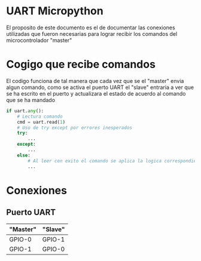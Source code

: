 # UART Micropython

El proposito de este documento es el de documentar las conexiones utilizadas que fueron necesarias para lograr recibir los comandos del microcontrolador "master" 

# Cogigo que recibe comandos

El codigo funciona de tal manera que cada vez que se el "master" envia algun comando, como se activa el puerto UART el "slave" entraria a ver que se ha escrito en el puerto y actualizara el estado de acuerdo al comando que se ha mandado

``` python
if uart.any():
    # Lectura comando
    cmd = uart.read(1)
    # Uso de try except por errores inesperados
    try:
        ...
    except:
        ...
    else:
        # Al leer con exito el comando se aplica la logica correspondiente para actualizar los estados
        ...
```

# Conexiones

## Puerto UART
|   "Master"	|   "Slave"	|
|---	|---	|
|   GPIO-0    |     GPIO-1 	   |
|   GPIO-1    |     GPIO-0     |
